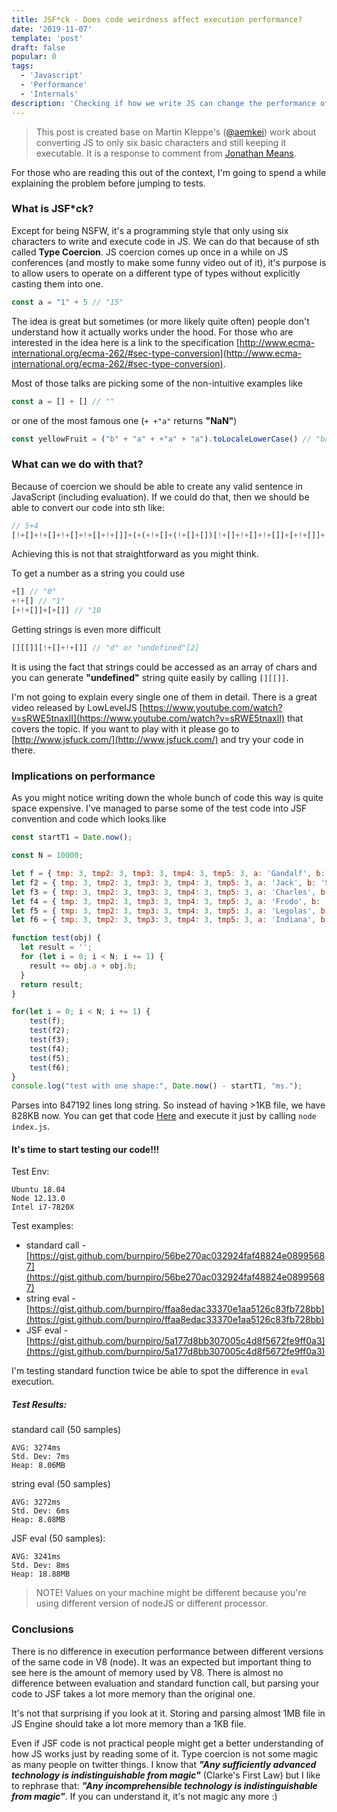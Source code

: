 ```yaml
---
title: JSF*ck - Does code weirdness affect execution performance?
date: '2019-11-07'
template: 'post'
draft: false
popular: 0
tags:
  - 'Javascript'
  - 'Performance'
  - 'Internals'
description: 'Checking if how we write JS can change the performance of its execution even if it is the same code?'
---
```


> This post is created base on Martin Kleppe's ([@aemkei](https://twitter.com/aemkei)) work about converting JS to only six basic characters and still keeping it executable. It is a response to comment from [Jonathan Means](https://www.youtube.com/watch?v=sRWE5tnaxlI&lc=Ugw8lYvWtPQReYaahmZ4AaABAg).

For those who are reading this out of the context, I'm going to spend a while explaining the problem before jumping to tests.

### What is JSF*ck?

Except for being NSFW, it's a programming style that only using six characters to write and execute code in JS. We can do that because of sth called **Type Coercion**. JS coercion comes up once in a while on JS conferences (and mostly to make some funny video out of it), it's purpose is to allow users to operate on a different type of types without explicitly casting them into one.

```javascript
const a = "1" + 5 // "15"
``` 

The idea is great but sometimes (or more likely quite often) people don't understand how it actually works under the hood. For those who are interested in the idea here is a link to the specification [http://www.ecma-international.org/ecma-262/#sec-type-conversion](http://www.ecma-international.org/ecma-262/#sec-type-conversion).

Most of those talks are picking some of the non-intuitive examples like
```javascript
const a = [] + [] // ""
```
or one of the most famous one (`+ +"a"` returns **"NaN"**)
```javascript
const yellowFruit = ("b" + "a" + +"a" + "a").toLocaleLowerCase() // "banana"
```

### What can we do with that?

Because of coercion we should be able to create any valid sentence in JavaScript (including evaluation). If we could do that, then we should be able to convert our code into sth like:

```javascript
// 5+4
[!+[]+!+[]+!+[]+!+[]+!+[]]+(+(+!+[]+(!+[]+[])[!+[]+!+[]+!+[]]+[+!+[]]+[+[]]+[+[]])+[])[!+[]+!+[]]+[!+[]+!+[]+!+[]+!+[]]
```

Achieving this is not that straightforward as you might think.

To get a number as a string you could use
```javascript
+[] // "0"
+!+[] // "1"
[+!+[]]+[+[]] // "10
```

Getting strings is even more difficult
```javascript
[][[]][!+[]+!+[]] // "d" or "undefined"[2]
```
It is using the fact that strings could be accessed as an array of chars and you can generate **"undefined"** string quite easily by calling `[][[]]`.

I'm not going to explain every single one of them in detail. There is a great video released by LowLevelJS [https://www.youtube.com/watch?v=sRWE5tnaxlI](https://www.youtube.com/watch?v=sRWE5tnaxlI) that covers the topic. If you want to play with it please go to [http://www.jsfuck.com/](http://www.jsfuck.com/) and try your code in there.

### Implications on performance

As you might notice writing down the whole bunch of code this way is quite space expensive. I've managed to parse some of the test code into JSF convention and code which looks like
```javascript
const startT1 = Date.now();

const N = 10000;

let f = { tmp: 3, tmp2: 3, tmp3: 3, tmp4: 3, tmp5: 3, a: 'Gandalf', b: 'The Grey' };
let f2 = { tmp: 3, tmp2: 3, tmp3: 3, tmp4: 3, tmp5: 3, a: 'Jack', b: 'Sparrow' };
let f3 = { tmp: 3, tmp2: 3, tmp3: 3, tmp4: 3, tmp5: 3, a: 'Charles', b: 'Xavier' };
let f4 = { tmp: 3, tmp2: 3, tmp3: 3, tmp4: 3, tmp5: 3, a: 'Frodo', b: 'Baggins' };
let f5 = { tmp: 3, tmp2: 3, tmp3: 3, tmp4: 3, tmp5: 3, a: 'Legolas', b: 'Thranduilion' };
let f6 = { tmp: 3, tmp2: 3, tmp3: 3, tmp4: 3, tmp5: 3, a: 'Indiana', b: 'Jones' };

function test(obj) {
  let result = '';
  for (let i = 0; i < N; i += 1) {
    result += obj.a + obj.b;
  }
  return result;
}

for(let i = 0; i < N; i += 1) {
	test(f);
	test(f2);
	test(f3);
	test(f4);
	test(f5);
	test(f6);
}
console.log("test with one shape:", Date.now() - startT1, "ms.");
```
Parses into 847192 lines long string. So instead of having >1KB file, we have 828KB now. You can get that code [Here](https://gist.github.com/burnpiro/5a177d8bb307005c4d8f5672fe9ff0a3) and execute it just by calling `node index.js`.

#### It's time to start testing our code!!!

Test Env:
```
Ubuntu 18.04
Node 12.13.0
Intel i7-7820X
```
Test examples:
- standard call - [https://gist.github.com/burnpiro/56be270ac032924faf48824e08995687](https://gist.github.com/burnpiro/56be270ac032924faf48824e08995687)
- string eval - [https://gist.github.com/burnpiro/ffaa8edac33370e1aa5126c83fb728bb](https://gist.github.com/burnpiro/ffaa8edac33370e1aa5126c83fb728bb)
- JSF eval - [https://gist.github.com/burnpiro/5a177d8bb307005c4d8f5672fe9ff0a3](https://gist.github.com/burnpiro/5a177d8bb307005c4d8f5672fe9ff0a3)

I'm testing standard function twice be able to spot the difference in `eval` execution.


##### Test Results:
standard call (50 samples)
```
AVG: 3274ms
Std. Dev: 7ms
Heap: 8.06MB
```

string eval (50 samples)
```
AVG: 3272ms
Std. Dev: 6ms
Heap: 8.08MB
```

JSF eval (50 samples):
```
AVG: 3241ms
Std. Dev: 8ms
Heap: 18.88MB
```

> NOTE! Values on your machine might be different because you're using different version of nodeJS or different processor. 

### Conclusions

There is no difference in execution performance between different versions of the same code in V8 (node). It was an expected but important thing to see here is the amount of memory used by V8. There is almost no difference between evaluation and standard function call, but parsing your code to JSF takes a lot more memory than the original one.

It's not that surprising if you look at it. Storing and parsing almost 1MB file in JS Engine should take a lot more memory than a 1KB file.

Even if JSF code is not practical people might get a better understanding of how JS works just by reading some of it. Type coercion is not some magic as many people on twitter things. I know that **_"Any sufficiently advanced technology is indistinguishable from magic"_** (Clarke's First Law) but I like to rephrase that: **_"Any incomprehensible technology is indistinguishable from magic"_**. If you can understand it, it's not magic any more :)